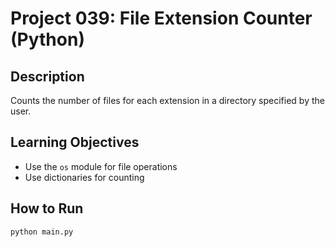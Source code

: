 # Project 039: File Extension Counter (Python)

## Description
Counts the number of files for each extension in a directory specified by the user.

## Learning Objectives
- Use the `os` module for file operations
- Use dictionaries for counting

## How to Run
```
python main.py
```
